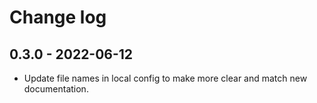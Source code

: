 # Change log

## 0.3.0 - 2022-06-12

- Update file names in local config to make more clear and match new documentation.
